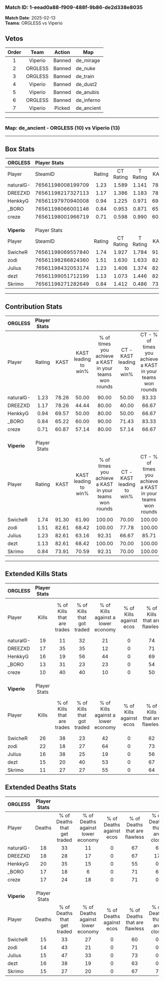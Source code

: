### Match ID: 1-eead0a88-f909-488f-9b86-de2d338e8035  
**Match Date**: 2025-02-13  
**Teams**: ORGLESS vs Viperio  

## Vetos  

| Order | Team | Action | Map |
| :---: | :--: | :----: | --- |
| 1 | Viperio | Banned | de_mirage |
| 2 | ORGLESS | Banned | de_nuke |
| 3 | ORGLESS | Banned | de_train |
| 4 | Viperio | Banned | de_dust2 |
| 5 | Viperio | Banned | de_anubis |
| 6 | ORGLESS | Banned | de_inferno |
| 7 | Viperio | Picked | de_ancient |

---  

### **Map**: de_ancient - ORGLESS (10) vs Viperio (13)  
---  

## Box Stats  

| **ORGLESS** | Player Stats      |        |           |          |       |       |       |         |        |      |     |
| :- | :- | :-: | :-: | :-: | :-: | :-: | :-: | :-: | :-: | :-: | :-: |
| Player      | SteamID           | Rating | CT Rating | T Rating | KAST  |  ADR  | Kills | Assists | Deaths | K/D  | HS% |
| naturalG-   | 76561198008199709 |  1.23  |   1.589   |  1.141   | 78.26 | 88.0  |  19   |    5    |   18   | 1.06 | 52  |
| DREEZXD     | 76561198217327113 |  1.17  |   1.386   |  1.183   | 78.26 | 91.2  |  17   |    6    |   18   | 0.94 | 47  |
| HenkkyG     | 76561197970940008 |  0.94  |   1.225   |  0.971   | 69.57 | 68.4  |  16   |    3    |   20   | 0.80 | 31  |
| _BORO       | 76561198066001146 |  0.84  |   0.953   |  0.871   | 65.22 | 59.5  |  13   |    5    |   17   | 0.76 | 46  |
| creze       | 76561198001966719 |  0.71  |   0.598   |  0.990   | 60.87 | 60.2  |  10   |    8    |   17   | 0.59 | 70  |
|             |                   |        |           |          |       |       |       |         |        |      |     |
|             |                   |        |           |          |       |       |       |         |        |      |     |
|             |                   |        |           |          |       |       |       |         |        |      |     |
| **Viperio** | Player Stats      |        |           |          |       |       |       |         |        |      |     |
| Player      | SteamID           | Rating | CT Rating | T Rating | KAST  |  ADR  | Kills | Assists | Deaths | K/D  | HS% |
| SwicheR     | 76561198069557840 |  1.74  |   1.927   |  1.784   | 91.30 | 110.3 |  26   |    6    |   15   | 1.73 | 53  |
| zodi        | 76561198286824360 |  1.51  |   1.630   |  1.633   | 82.61 | 101.6 |  22   |    5    |   14   | 1.57 | 54  |
| JuIius      | 76561198432053174 |  1.23  |   1.406   |  1.374   | 82.61 | 81.7  |  16   |   11    |   15   | 1.07 | 31  |
| dezt        | 76561199051712199 |  1.13  |   1.073   |  1.446   | 82.61 | 75.3  |  15   |    7    |   16   | 0.94 | 93  |
| Skrimo      | 76561198271282649 |  0.84  |   1.412   |  0.486   | 73.91 | 48.7  |  11   |    3    |   15   | 0.73 | 72  |
---  

## Contribution Stats  

| **ORGLESS** | Player Stats |       |                      |                                                        |                           |                                                             |                          |                                                            |
| :- | :-: | :-: | :-: | :-: | :-: | :-: | :-: | :-: |
| Player      |    Rating    | KAST  | KAST leading to win% | % of times you achieve a KAST in your teams won rounds | CT - KAST leading to win% | CT - % of times you achieve a KAST in your teams won rounds | T - KAST leading to win% | T - % of times you achieve a KAST in your teams won rounds |
| naturalG-   |     1.23     | 78.26 |        50.00         |                         90.00                          |           50.00           |                            83.33                            |          50.00           |                           100.00                           |
| DREEZXD     |     1.17     | 78.26 |        44.44         |                         80.00                          |           40.00           |                            66.67                            |          50.00           |                           100.00                           |
| HenkkyG     |     0.94     | 69.57 |        50.00         |                         80.00                          |           50.00           |                            66.67                            |          50.00           |                           100.00                           |
| _BORO       |     0.84     | 65.22 |        60.00         |                         90.00                          |           71.43           |                            83.33                            |          50.00           |                           100.00                           |
| creze       |     0.71     | 60.87 |        57.14         |                         80.00                          |           57.14           |                            66.67                            |          57.14           |                           100.00                           |
|             |              |       |                      |                                                        |                           |                                                             |                          |                                                            |
|             |              |       |                      |                                                        |                           |                                                             |                          |                                                            |
|             |              |       |                      |                                                        |                           |                                                             |                          |                                                            |
| **Viperio** | Player Stats |       |                      |                                                        |                           |                                                             |                          |                                                            |
| Player      |    Rating    | KAST  | KAST leading to win% | % of times you achieve a KAST in your teams won rounds | CT - KAST leading to win% | CT - % of times you achieve a KAST in your teams won rounds | T - KAST leading to win% | T - % of times you achieve a KAST in your teams won rounds |
| SwicheR     |     1.74     | 91.30 |        61.90         |                         100.00                         |           70.00           |                           100.00                            |          54.55           |                           100.00                           |
| zodi        |     1.51     | 82.61 |        68.42         |                         100.00                         |           77.78           |                           100.00                            |          60.00           |                           100.00                           |
| JuIius      |     1.23     | 82.61 |        63.16         |                         92.31                          |           66.67           |                            85.71                            |          60.00           |                           100.00                           |
| dezt        |     1.13     | 82.61 |        68.42         |                         100.00                         |           70.00           |                           100.00                            |          66.67           |                           100.00                           |
| Skrimo      |     0.84     | 73.91 |        70.59         |                         92.31                          |           70.00           |                           100.00                            |          71.43           |                           83.33                            |
---  

## Extended Kills Stats  

| **ORGLESS** | Player Stats |                            |                            |                                    |                         |                              |                                 |                                       |                    |           |
| :- | :-: | :-: | :-: | :-: | :-: | :-: | :-: | :-: | :-: | :-: |
| Player      |    Kills     | % of Kills that are trades | % of Kills that got traded | % of Kills against a lower economy | % of Kills against ecos | % of Kills that are flawless | % of Kills that are close duels | % of Kills that are assisted by flash | Pistol Round Kills | AWP Kills |
| naturalG-   |      19      |             11             |             32             |                 21                 |            0            |              74              |                5                |                   0                   |         3          |     0     |
| DREEZXD     |      17      |             35             |             35             |                 12                 |            0            |              71              |                0                |                   0                   |         2          |     0     |
| HenkkyG     |      16      |             19             |             56             |                 44                 |            0            |              69              |                0                |                  13                   |         1          |     2     |
| _BORO       |      13      |             31             |             23             |                 23                 |            0            |              54              |                0                |                   8                   |         1          |     0     |
| creze       |      10      |             40             |             40             |                 10                 |            0            |              50              |                0                |                  10                   |         1          |     0     |
|             |              |                            |                            |                                    |                         |                              |                                 |                                       |                    |           |
|             |              |                            |                            |                                    |                         |                              |                                 |                                       |                    |           |
|             |              |                            |                            |                                    |                         |                              |                                 |                                       |                    |           |
| **Viperio** | Player Stats |                            |                            |                                    |                         |                              |                                 |                                       |                    |           |
| Player      |    Kills     | % of Kills that are trades | % of Kills that got traded | % of Kills against a lower economy | % of Kills against ecos | % of Kills that are flawless | % of Kills that are close duels | % of Kills that are assisted by flash | Pistol Round Kills | AWP Kills |
| SwicheR     |      26      |             38             |             23             |                 42                 |            0            |              62              |                8                |                   8                   |         2          |     0     |
| zodi        |      22      |             18             |             27             |                 64                 |            0            |              73              |                0                |                   9                   |         2          |     0     |
| JuIius      |      16      |             38             |             25             |                 19                 |            0            |              56              |                0                |                   0                   |         0          |     5     |
| dezt        |      15      |             20             |             40             |                 53                 |            0            |              67              |                7                |                   7                   |         2          |     0     |
| Skrimo      |      11      |             27             |             27             |                 55                 |            0            |              64              |               18                |                   0                   |         0          |     0     |
## Extended Deaths Stats  

| **ORGLESS** | Player Stats |                             |                                   |                          |                               |                            |                           |               |
| :- | :-: | :-: | :-: | :-: | :-: | :-: | :-: | :-: |
| Player      |    Deaths    | % of Deaths that get traded | % of Deaths against lower economy | % of Deaths against ecos | % of Deaths that are flawless | % of Deaths that are close | % of Deaths while blinded | Deaths to AWP |
| naturalG-   |      18      |             33              |                11                 |            0             |              67               |             6              |            17             |       2       |
| DREEZXD     |      18      |             28              |                17                 |            0             |              67               |             17             |             0             |       2       |
| HenkkyG     |      20      |             35              |                15                 |            0             |              55               |             0              |             0             |       0       |
| _BORO       |      17      |             18              |                 6                 |            0             |              71               |             6              |             6             |       0       |
| creze       |      17      |             24              |                18                 |            0             |              71               |             0              |             6             |       1       |
|             |              |                             |                                   |                          |                               |                            |                           |               |
|             |              |                             |                                   |                          |                               |                            |                           |               |
|             |              |                             |                                   |                          |                               |                            |                           |               |
| **Viperio** | Player Stats |                             |                                   |                          |                               |                            |                           |               |
| Player      |    Deaths    | % of Deaths that get traded | % of Deaths against lower economy | % of Deaths against ecos | % of Deaths that are flawless | % of Deaths that are close | % of Deaths while blinded | Deaths to AWP |
| SwicheR     |      15      |             33              |                27                 |            0             |              60               |             0              |             0             |       0       |
| zodi        |      14      |             43              |                21                 |            0             |              71               |             0              |             7             |       0       |
| JuIius      |      15      |             47              |                33                 |            0             |              73               |             0              |            13             |       0       |
| dezt        |      16      |             38              |                19                 |            0             |              63               |             0              |             6             |       1       |
| Skrimo      |      15      |             27              |                20                 |            0             |              67               |             7              |             0             |       1       |
